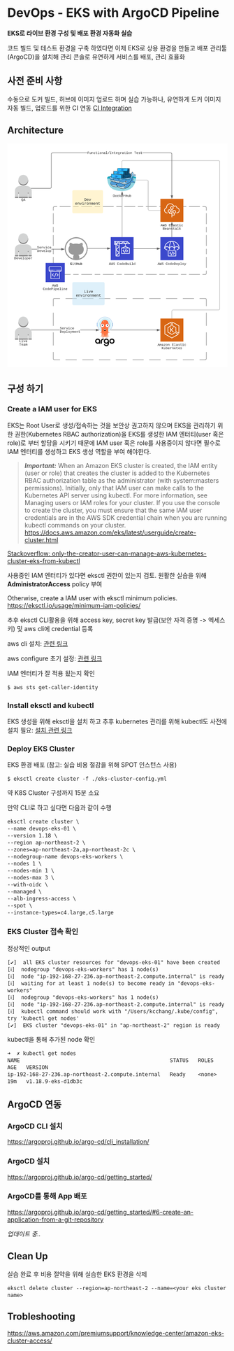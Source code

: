 # DevOps - EKS with ArgoCD Pipeline

__EKS로 라이브 환경 구성 및 배포 환경 자동화 실습__

코드 빌드 및 테스트 환경을 구축 하였다면 이제 EKS로 상용 환경을 만들고 배포 관리툴(ArgoCD)을 설치해 관리 콘솔로 유연하게 서비스를 배포, 관리 효율화 

## 사전 준비 사항
수동으로 도커 빌드, 허브에 이미지 업로드 하며 실습 가능하나, 유연하게 도커 이미지 자동 빌드, 업로드를 위한 CI 연동
[CI Integration](../github-aws-codebuild-dockerhub/README.md)

## Architecture
![Architecture](images/amazon-eks-argocd.png)

## 구성 하기

### Create a IAM user for EKS
EKS는 Root User로 생성/접속하는 것을 보안상 권고하지 않으며 EKS을 관리하기 위한 권한(Kubernetes RBAC authorization)을 EKS를 생성한 IAM 엔터티(user 혹은 role)로 부터 할당을 시키기 때문에 IAM user 혹은 role를 사용중이지 않다면 필수로 IAM 엔터티를 생성하고 EKS 생성 역할을 부여 해야한다. 

> **_Important:_** 
When an Amazon EKS cluster is created, the IAM entity (user or role) that creates the cluster is added to the Kubernetes RBAC authorization table as the administrator (with system:masters permissions). Initially, only that IAM user can make calls to the Kubernetes API server using kubectl. For more information, see Managing users or IAM roles for your cluster. If you use the console to create the cluster, you must ensure that the same IAM user credentials are in the AWS SDK credential chain when you are running kubectl commands on your cluster.
https://docs.aws.amazon.com/eks/latest/userguide/create-cluster.html

[Stackoverflow: only-the-creator-user-can-manage-aws-kubernetes-cluster-eks-from-kubectl](https://stackoverflow.com/questions/55308605/only-the-creator-user-can-manage-aws-kubernetes-cluster-eks-from-kubectl#:~:text=When%20an%20Amazon%20EKS%20cluster,Kubernetes%20API%20server%20using%20kubectl.)

사용중인 IAM 엔터티가 있다면 eksctl 권한이 있는지 검토. 원활한 실습을 위해 **AdministratorAccess** policy 부여

Otherwise, create a IAM user with eksctl minimum policies.
https://eksctl.io/usage/minimum-iam-policies/

추후 eksctl CLI활용을 위해 access key, secret key 발급(보안 자격 증명 -> 엑세스 키) 및 aws cli에 credential 등록

aws cli 설치: [관련 링크](https://docs.aws.amazon.com/cli/latest/userguide/install-cliv2.html)

aws configure 초기 설정: [관련 링크](https://docs.aws.amazon.com/cli/latest/userguide/cli-configure-quickstart.html)

IAM 엔터티가 잘 적용 됬는지 확인
```bash
$ aws sts get-caller-identity
```

### Install eksctl and kubectl

EKS 생성을 위해 eksctl을 설치 하고 추후 kubernetes 관리를 위해 kubectl도 사전에 설치 필요: [설치 관련 링크](https://docs.aws.amazon.com/eks/latest/userguide/getting-started-eksctl.html)

### Deploy EKS Cluster

EKS 환경 배포
(참고: 실습 비용 절감을 위해 SPOT 인스턴스 사용)

```
$ eksctl create cluster -f ./eks-cluster-config.yml
```
약 K8S Cluster 구성까지 15분 소요

만약 CLI로 하고 싶다면 다음과 같이 수행
```
eksctl create cluster \
--name devops-eks-01 \
--version 1.18 \
--region ap-northeast-2 \
--zones=ap-northeast-2a,ap-northeast-2c \
--nodegroup-name devops-eks-workers \
--nodes 1 \
--nodes-min 1 \
--nodes-max 3 \
--with-oidc \
--managed \
--alb-ingress-access \
--spot \
--instance-types=c4.large,c5.large
```

### EKS Cluster 접속 확인

정상적인 output
```
[✔]  all EKS cluster resources for "devops-eks-01" have been created
[ℹ]  nodegroup "devops-eks-workers" has 1 node(s)
[ℹ]  node "ip-192-168-27-236.ap-northeast-2.compute.internal" is ready
[ℹ]  waiting for at least 1 node(s) to become ready in "devops-eks-workers"
[ℹ]  nodegroup "devops-eks-workers" has 1 node(s)
[ℹ]  node "ip-192-168-27-236.ap-northeast-2.compute.internal" is ready
[ℹ]  kubectl command should work with "/Users/kcchang/.kube/config", try 'kubectl get nodes'
[✔]  EKS cluster "devops-eks-01" in "ap-northeast-2" region is ready
```

kubectl을 통해 추가된 node 확인
```
➜  ✗ kubectl get nodes
NAME                                                STATUS   ROLES    AGE   VERSION
ip-192-168-27-236.ap-northeast-2.compute.internal   Ready    <none>   19m   v1.18.9-eks-d1db3c
```

## ArgoCD 연동

### ArgoCD CLI 설치
https://argoproj.github.io/argo-cd/cli_installation/

### ArgoCD 설치
https://argoproj.github.io/argo-cd/getting_started/

### ArgoCD를 통해 App 배포
https://argoproj.github.io/argo-cd/getting_started/#6-create-an-application-from-a-git-repository

*업데이트 중..*

## Clean Up
실습 완료 후 비용 절약을 위해 실습한 EKS 환경을 삭제
```
eksctl delete cluster --region=ap-northeast-2 --name=<your eks cluster name>
```

## Trobleshooting
https://aws.amazon.com/premiumsupport/knowledge-center/amazon-eks-cluster-access/

